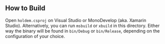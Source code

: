 How to Build
------------

Open `holdem.csproj` on Visual Studio or MonoDevelop (aka. Xamarin Studio).
Alternatively, you can run `msbuild` or `xbuild` in this directory. Either
way the binary will be found in `bin/Debug` or `bin/Release`, depending on
the configuration of your choice.
